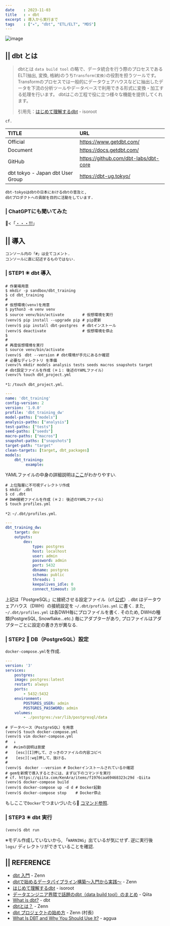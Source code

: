 ```yaml
---
date    : 2023-11-03
title   : ✴️ dbt
excerpt : 導入から実行まで
tags    : ["✴️", "dbt", "ETL/ELT", "MDS"]
---
```


![image](https://github.com/sh16ma/gitpress/assets/150888300/d3b2fdbc-417f-4145-8f6b-d9e2ab58c483)

## || dbt とは
> dbtとは `data build tool` の略で、データ統合を行う際のプロセスであるELT(抽出, 変換, 格納)のうち`Transform(変換)`の役割を担うツールです。
> Transformのプロセスでは一般的にデータウェアハウスなどに抽出したデータを下流の分析ツールやデータベースで利用できる形式に変換・加工する処理を行います。
> dbtはこの工程で役に立つ様々な機能を提供してくれます。
> 
> 引用先：[はじめて理解するdbt](https://www.isoroot.jp/blog/6054/) - isoroot 

`cf.`

|TITLE|URL|
|:-|:-|
|Official|https://www.getdbt.com/|
|Document|https://docs.getdbt.com/|
|GitHub|https://github.com/dbt-labs/dbt-core|
|dbt tokyo - Japan dbt User Group|https://dbt-ug.tokyo/|

    dbt-tokyoはdbtの日本におけるdbtの普及と,
    dbtプロダクトへの貢献を目的に活動をしています.

### | ChatGPTにも聞いてみた

🤖<「[・・・!!!](https://chat.openai.com/share/ef4f8048-2329-4dba-bde4-5f3b0161b8b6)」



## || 導入

    コンソール内の「#」は全てコメント.
    コンソールに直に記述するものではない.

### | STEP1 ✴️ dbt 導入
```shell
# 作業場用意
$ mkdir -p sandbox/dbt_training
$ cd dbt_training
#
# 仮想環境(venv)を用意
$ python3 -m venv venv
$ source venv/bin/activate        # 仮想環境を実行
(venv)$ pip install --upgrade pip # pip更新
(venv)$ pip install dbt-postgres  # dbtインストール
(venv)$ deactivate                # 仮想環境を停止 
$ 
#
# 再度仮想環境を実行
$ source venv/bin/activate
(venv)$　dbt --version # dbt環境が手元にあるか確認
# 必要なディレクトリ を準備
(venv)% mkdir models analysis tests seeds macros snapshots target
# dbt設定ファイルを作成（＊１: 後述のYAMLファイル）
(venv)% touch dbt_project.yml
```

`*1`: `/touch dbt_project.yml`.
```yaml
---
name: 'dbt_training'
config-version: 2
version: '1.0.0'
profile: 'dbt_training_dw'
model-paths: ["models"]
analysis-paths: ["analysis"]
test-paths: ["tests"]
seed-paths: ["seeds"]
macro-paths: ["macros"]
snapshot-paths: ["snapshots"]
target-path: "target"
clean-targets: [target, dbt_packages]
models:
    dbt_training:
         example:
```
YAMLファイルの中身の詳細説明は[ここ](https://zenn.dev/foursue/books/31456a86de5bb4/viewer/7fce02#%E5%90%84%E3%82%BF%E3%82%B0%E3%81%AE%E8%AA%AC%E6%98%8E)がわかりやすい.

```shell
# 上位階層に不可視ディレクトリ作成
$ mkdir .dbt
$ cd .dbt
# DWH接続ファイルを作成（＊２: 後述のYAMLファイル）
$ touch profiles.yml
```

`*2`: `~/.dbt/profiles.yml`.
```yaml
---
dbt_training_dw:
    target: dev
    outputs:
        dev:
            type: postgres
            host: localhost
            user: admin
            password: admin
            port: 5432
            dbname: postgres
            schema: public
            threads: 1
            keepalives_idle: 0 
            connect_timeout: 10
```
上記は「PostgreSQL」に接続させる設定ファイル（cf.[公式](https://docs.getdbt.com/docs/core/connect-data-platform/postgres-setup)）.
dbt はデータウェアハウス（DWH）の接続設定を `~/.dbt/profiles.yml` に書く.
また, `~/.dbt/profiles.yml` は各DWH毎にプロファイルを書く.
そのため, DWHの種類(PostgreSQL, Snowflake...etc.) 毎にアダプターがあり, プロファイルはアダプターごとに設定の書き方が異なる.


### | STEP2 🐘 DB（PostgreSQL）設定
`docker-compose.yml`を作成.
```yaml
---
version: '3'
services:
    postgres:
    image: postgres:latest
    restart: always
    ports:
        - 5432:5432
    environment:
        POSTGRES_USER: admin
        POSTGRES_PASSWORD: admin
    volumes:
        - ./postgres:/var/lib/postgresql/data
```

```shell
# データベース（PostgreSQL）を用意
(venv)$ touch docker-compose.yml
(venv)$ vim docker-compose.yml
#　 ↓
#　 #vimの説明は割愛
#　  [esc][I]押して、さっきのファイルの内容コピペ
#　  [esc][:wq]押して、抜ける。
#
(venv)$　docker --version # Dockerインストールされているか確認
# gemを新規で導入するときには、まず以下のコマンドを実行
# cf. https://qiita.com/KenAra/items/f1976caa69468323c29d -Qiita
(venv)$ docker-compose build
(venv)$ docker-compose up -d d # Docker起動
(venv)$ docker-compose stop    # Docker停止
```

もしここで`Docker`でつまいづいたら🐳 [コマンド参照](https://gitpress.io/c/docker_/mw_docker).


### | STEP3 ✴️ dbt 実行
```sell
(venv)$ dbt run
```
※モデル作成していないから, 「`WARNING`」出ているが気にせず.
逆に実行後 `logs/` ディレクトリができていることを確認.



## || REFERENCE
- [dbt 入門](https://zenn.dev/foursue/books/31456a86de5bb4) - Zenn
- [dbtで始めるデータパイプライン構築〜入門から実践〜](https://zenn.dev/dbt_tokyo/books/537de43829f3a0) - Zenn
- [はじめて理解するdbt](https://www.isoroot.jp/blog/6054/) - isoroot
- [データエンジニア界隈で話題のdbt（data build tool）のまとめ](https://qiita.com/manabian/items/67af7e4476d436aded77) - Qiita
- [What is dbt?](https://docs.getdbt.com/docs/introduction) - dbt
- [dbtとは？](https://zenn.dev/dbt_tokyo/books/537de43829f3a0/viewer/what_dbt) - Zenn
- [dbt プロジェクトの始め方](https://zenn.dev/foursue/books/31456a86de5bb4/viewer/04bca4) - Zenn (村長)
- [What Is DBT and Why You Should Use It?](https://www.aggua.io/blog/what-is-dbt-why-use-it) - aggua
